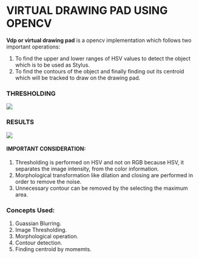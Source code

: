 # VIRTUAL DRAWING PAD USING OPENCV

**Vdp or virtual drawing pad** is a opencv implementation which follows two important operations:
1. To find the upper and lower ranges of HSV values to detect the object which is to be used as Stylus.
2. To find the contours of the object and finally finding out its centroid which will be tracked to draw on the drawing pad.

### THRESHOLDING
![](https://i.imgur.com/MLi6Liw.gif)

### RESULTS
![](https://i.imgur.com/HumIH0y.gif)

#### IMPORTANT CONSIDERATION:
1. Thresholding is performed on HSV and not on RGB because HSV, it separates the image intensity, from the color information.
2. Morphological transformation like dilation and closing are performed in order to remove the noise.
3. Unnecessary contour can be removed by the selecting the maximum area.

### Concepts Used:
1. Guassian Blurring.
2. Image Thresholding.
3. Morphological operation.
4. Contour detection.
5. Finding centroid by momemts.
 
